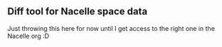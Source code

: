 ## Diff tool for Nacelle space data
Just throwing this here for now until I get access to the right one in the Nacelle org :D